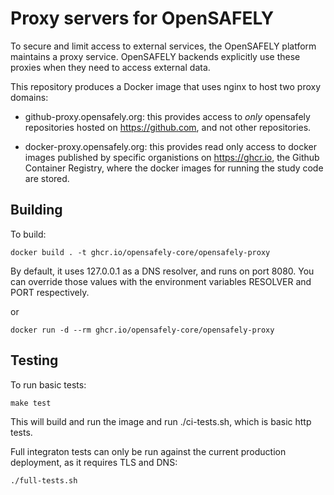 # Proxy servers for OpenSAFELY

To secure and limit access to external services, the OpenSAFELY platform
maintains a proxy service. OpenSAFELY backends explicitly use these proxies
when they need to access external data.

This repository produces a Docker image that uses nginx to host two proxy
domains:
 
 * github-proxy.opensafely.org: this provides access to *only* opensafely
   repositories hosted on https://github.com, and not other repositories.

 * docker-proxy.opensafely.org: this provides read only access to docker images
   published by specific organistions on https://ghcr.io, the Github Container
   Registry, where the docker images for running the study code are stored.


## Building

To build:

    docker build . -t ghcr.io/opensafely-core/opensafely-proxy

By default, it uses 127.0.0.1 as a DNS resolver, and runs on port 8080. You can
override those values with the environment variables RESOLVER and PORT
respectively. 

or

    docker run -d --rm ghcr.io/opensafely-core/opensafely-proxy


## Testing 

To run basic tests:

    make test

This will build and run the image and run ./ci-tests.sh, which is basic http tests.

Full integraton tests can only be run against the current production
deployment, as it requires TLS and DNS:

    ./full-tests.sh

